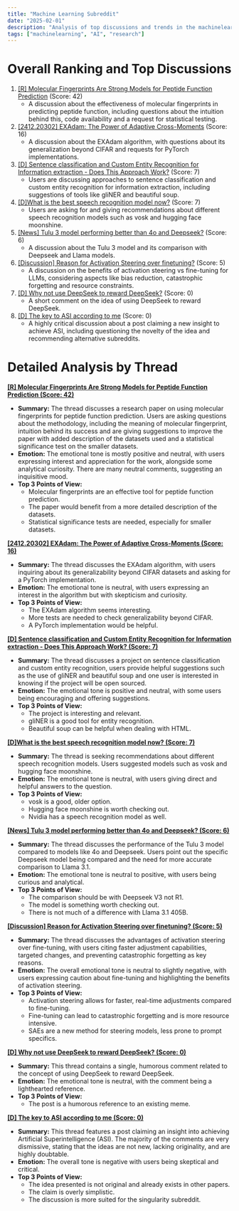 ```yaml
---
title: "Machine Learning Subreddit"
date: "2025-02-01"
description: "Analysis of top discussions and trends in the machinelearning subreddit"
tags: ["machinelearning", "AI", "research"]
---
```


# Overall Ranking and Top Discussions
1.  [[R] Molecular Fingerprints Are Strong Models for Peptide Function Prediction](https://www.reddit.com/r/MachineLearning/comments/1if2wlc/r_molecular_fingerprints_are_strong_models_for/) (Score: 42)
    *   A discussion about the effectiveness of molecular fingerprints in predicting peptide function, including questions about the intuition behind this, code availability and a request for statistical testing.
2.  [[2412.20302] EXAdam: The Power of Adaptive Cross-Moments](https://arxiv.org/abs/2412.20302) (Score: 16)
    *   A discussion about the EXAdam algorithm, with questions about its generalization beyond CIFAR and requests for PyTorch implementations.
3.  [[D] Sentence classification and Custom Entity Recognition for Information extraction - Does This Approach Work?](https://www.reddit.com/r/MachineLearning/comments/1if4jn8/d_sentence_classification_and_custom_entity/) (Score: 7)
    *   Users are discussing approaches to sentence classification and custom entity recognition for information extraction, including suggestions of tools like gliNER and beautiful soup.
4.  [[D]What is the best speech recognition model now?](https://www.reddit.com/r/MachineLearning/comments/1ifbd48/dwhat_is_the_best_speech_recognition_model_now/) (Score: 7)
    *  Users are asking for and giving recommendations about different speech recognition models such as vosk and hugging face moonshine.
5.  [ [News] Tulu 3 model performing better than 4o and Deepseek?](https://www.reddit.com/r/MachineLearning/comments/1ifetmm/news_tulu_3_model_performing_better_than_4o_and/) (Score: 6)
    *  A discussion about the Tulu 3 model and its comparison with Deepseek and Llama models.
6.  [[Discussion] Reason for Activation Steering over finetuning?](https://www.reddit.com/r/MachineLearning/comments/1ieygxx/discussion_reason_for_activation_steering_over/) (Score: 5)
    *  A discussion on the benefits of activation steering vs fine-tuning for LLMs, considering aspects like bias reduction, catastrophic forgetting and resource constraints.
7.  [[D] Why not use DeepSeek to reward DeepSeek?](https://wilsoniumite.com/2025/01/30/why-not-use-deepseek-to-reward-deepseek/) (Score: 0)
    *  A short comment on the idea of using DeepSeek to reward DeepSeek.
8.  [[D] The key to ASI according to me](https://www.reddit.com/r/MachineLearning/comments/1ifap01/d_the_key_to_asi_according_to_me/) (Score: 0)
     * A highly critical discussion about a post claiming a new insight to achieve ASI, including questioning the novelty of the idea and recommending alternative subreddits.

# Detailed Analysis by Thread
**[[R] Molecular Fingerprints Are Strong Models for Peptide Function Prediction (Score: 42)](https://www.reddit.com/r/MachineLearning/comments/1if2wlc/r_molecular_fingerprints_are_strong_models_for/)**
*   **Summary:** The thread discusses a research paper on using molecular fingerprints for peptide function prediction. Users are asking questions about the methodology, including the meaning of molecular fingerprint, intuition behind its success and are giving suggestions to improve the paper with added description of the datasets used and a statistical significance test on the smaller datasets.
*   **Emotion:** The emotional tone is mostly positive and neutral, with users expressing interest and appreciation for the work, alongside some analytical curiosity. There are many neutral comments, suggesting an inquisitive mood.
*   **Top 3 Points of View:**
    *   Molecular fingerprints are an effective tool for peptide function prediction.
    *   The paper would benefit from a more detailed description of the datasets.
    *   Statistical significance tests are needed, especially for smaller datasets.

**[[2412.20302] EXAdam: The Power of Adaptive Cross-Moments (Score: 16)](https://arxiv.org/abs/2412.20302)**
*   **Summary:** The thread discusses the EXAdam algorithm, with users inquiring about its generalizability beyond CIFAR datasets and asking for a PyTorch implementation.
*   **Emotion:** The emotional tone is neutral, with users expressing an interest in the algorithm but with skepticism and curiosity.
*   **Top 3 Points of View:**
    *   The EXAdam algorithm seems interesting.
    *   More tests are needed to check generalizability beyond CIFAR.
    *   A PyTorch implementation would be helpful.

**[[D] Sentence classification and Custom Entity Recognition for Information extraction - Does This Approach Work? (Score: 7)](https://www.reddit.com/r/MachineLearning/comments/1if4jn8/d_sentence_classification_and_custom_entity/)**
*   **Summary:** The thread discusses a project on sentence classification and custom entity recognition, users provide helpful suggestions such as the use of gliNER and beautiful soup and one user is interested in knowing if the project will be open sourced.
*   **Emotion:** The emotional tone is positive and neutral, with some users being encouraging and offering suggestions.
*   **Top 3 Points of View:**
    *   The project is interesting and relevant.
    *   gliNER is a good tool for entity recognition.
    *   Beautiful soup can be helpful when dealing with HTML.

**[[D]What is the best speech recognition model now? (Score: 7)](https://www.reddit.com/r/MachineLearning/comments/1ifbd48/dwhat_is_the_best_speech_recognition_model_now/)**
*  **Summary:** The thread is seeking recommendations about different speech recognition models. Users suggested models such as vosk and hugging face moonshine.
*   **Emotion:** The emotional tone is neutral, with users giving direct and helpful answers to the question.
*   **Top 3 Points of View:**
    *   vosk is a good, older option.
    *  Hugging face moonshine is worth checking out.
    *  Nvidia has a speech recognition model as well.

**[[News] Tulu 3 model performing better than 4o and Deepseek? (Score: 6)](https://www.reddit.com/r/MachineLearning/comments/1ifetmm/news_tulu_3_model_performing_better_than_4o_and/)**
*   **Summary:** The thread discusses the performance of the Tulu 3 model compared to models like 4o and Deepseek. Users point out the specific Deepseek model being compared and the need for more accurate comparison to Llama 3.1.
*   **Emotion:** The emotional tone is neutral to positive, with users being curious and analytical.
*   **Top 3 Points of View:**
    *   The comparison should be with Deepseek V3 not R1.
    *   The model is something worth checking out.
    *   There is not much of a difference with Llama 3.1 405B.

**[[Discussion] Reason for Activation Steering over finetuning? (Score: 5)](https://www.reddit.com/r/MachineLearning/comments/1ieygxx/discussion_reason_for_activation_steering_over/)**
*   **Summary:** The thread discusses the advantages of activation steering over fine-tuning, with users citing faster adjustment capabilities, targeted changes, and preventing catastrophic forgetting as key reasons.
*   **Emotion:** The overall emotional tone is neutral to slightly negative, with users expressing caution about fine-tuning and highlighting the benefits of activation steering.
*   **Top 3 Points of View:**
    *   Activation steering allows for faster, real-time adjustments compared to fine-tuning.
    *   Fine-tuning can lead to catastrophic forgetting and is more resource intensive.
    *   SAEs are a new method for steering models, less prone to prompt specifics.

**[[D] Why not use DeepSeek to reward DeepSeek? (Score: 0)](https://wilsoniumite.com/2025/01/30/why-not-use-deepseek-to-reward-deepseek/)**
*   **Summary:** This thread contains a single, humorous comment related to the concept of using DeepSeek to reward DeepSeek.
*   **Emotion:** The emotional tone is neutral, with the comment being a lighthearted reference.
*   **Top 3 Points of View:**
    *   The post is a humorous reference to an existing meme.

**[[D] The key to ASI according to me (Score: 0)](https://www.reddit.com/r/MachineLearning/comments/1ifap01/d_the_key_to_asi_according_to_me/)**
*   **Summary:** This thread features a post claiming an insight into achieving Artificial Superintelligence (ASI). The majority of the comments are very dismissive, stating that the ideas are not new, lacking originality, and are highly doubtable.
*  **Emotion:** The overall tone is negative with users being skeptical and critical.
*   **Top 3 Points of View:**
    *   The idea presented is not original and already exists in other papers.
    *   The claim is overly simplistic.
    *   The discussion is more suited for the singularity subreddit.

